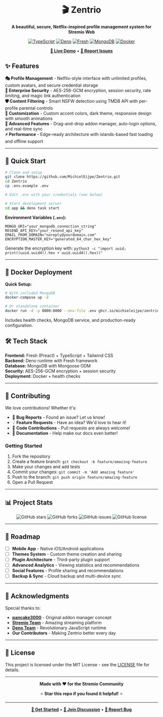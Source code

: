 <div align="center">
  
  # 🎬 **Zentrio** 
  
  **A beautiful, secure, Netflix-inspired profile management system for Stremio Web**
  
  [![TypeScript](https://img.shields.io/badge/TypeScript-007ACC?style=for-the-badge&logo=typescript&logoColor=white)](https://www.typescriptlang.org/)
  [![Deno](https://img.shields.io/badge/Deno-000?style=for-the-badge&logo=deno&logoColor=white)](https://deno.land/)
  [![Fresh](https://img.shields.io/badge/Fresh-00D2FF?style=for-the-badge&logo=deno&logoColor=white)](https://fresh.deno.dev/)
  [![MongoDB](https://img.shields.io/badge/MongoDB-4EA94B?style=for-the-badge&logo=mongodb&logoColor=white)](https://www.mongodb.com/)
  [![Docker](https://img.shields.io/badge/Docker-2496ED?style=for-the-badge&logo=docker&logoColor=white)](https://www.docker.com/)
  
  **[🚀 Live Demo](https://zentrio.eu)** • **[🐛 Report Issues](https://github.com/MichielEijpe/Zentrio/issues)**
  
</div>

## ✨ **Features**

**🎭 Profile Management** - Netflix-style interface with unlimited profiles, custom avatars, and secure credential storage  
**🔐 Enterprise Security** - AES-256-GCM encryption, session security, rate limiting, and magic link authentication  
**🛡️ Content Filtering** - Smart NSFW detection using TMDB API with per-profile parental controls  
**🎨 Customization** - Custom accent colors, dark theme, responsive design with smooth animations  
**🔧 Advanced Features** - Drag-and-drop addon manager, auto-login options, and real-time sync  
**⚡ Performance** - Edge-ready architecture with islands-based fast loading and offline support

---

## 🚀 **Quick Start**

```bash
# Clone and setup
git clone https://github.com/MichielEijpe/Zentrio.git
cd Zentrio
cp .env.example .env

# Edit .env with your credentials (see below)

# Start development server
cd app && deno task start
```

**Environment Variables (`.env`):**
```env
MONGO_URI="your_mongodb_connection_string"
RESEND_API_KEY="your_resend_api_key" 
EMAIL_FROM_DOMAIN="noreply@yourdomain.com"
ENCRYPTION_MASTER_KEY="generated_64_char_hex_key"
```

Generate the encryption key with: `python3 -c "import uuid; print((uuid.uuid4().hex + uuid.uuid4().hex))"`

---

## 🐳 **Docker Deployment**

**Quick Setup:**
```bash
# With included MongoDB
docker-compose up -d

# Or standalone container
docker run -d -p 8000:8000 --env-file .env ghcr.io/michieleijpe/zentrio:latest
```

Includes health checks, MongoDB service, and production-ready configuration.

## 🛠️ **Tech Stack**

**Frontend:** Fresh (Preact) + TypeScript + Tailwind CSS  
**Backend:** Deno runtime with Fresh framework  
**Database:** MongoDB with Mongoose ODM  
**Security:** AES-256-GCM encryption + session security  
**Deployment:** Docker + health checks

---

## 🤝 **Contributing**

We love contributions! Whether it's:

- 🐛 **Bug Reports** - Found an issue? Let us know!
- 💡 **Feature Requests** - Have an idea? We'd love to hear it!
- 🔧 **Code Contributions** - Pull requests are always welcome!
- 📖 **Documentation** - Help make our docs even better!

### Getting Started

1. Fork the repository
2. Create a feature branch: `git checkout -b feature/amazing-feature`
3. Make your changes and add tests
4. Commit your changes: `git commit -m 'Add amazing feature'`
5. Push to the branch: `git push origin feature/amazing-feature`
6. Open a Pull Request

---

## 📊 **Project Stats**

<div align="center">
  
  ![GitHub stars](https://img.shields.io/github/stars/MichielEijpe/Zentrio?style=social)
  ![GitHub forks](https://img.shields.io/github/forks/MichielEijpe/Zentrio?style=social)
  ![GitHub issues](https://img.shields.io/github/issues/MichielEijpe/Zentrio)
  ![GitHub license](https://img.shields.io/github/license/MichielEijpe/Zentrio)
  
</div>

---

## 🎯 **Roadmap**

- [ ] **Mobile App** - Native iOS/Android applications
- [ ] **Themes System** - Custom theme creation and sharing
- [ ] **Plugin Architecture** - Third-party plugin support
- [ ] **Advanced Analytics** - Viewing statistics and recommendations
- [ ] **Social Features** - Profile sharing and recommendations
- [ ] **Backup & Sync** - Cloud backup and multi-device sync

---

## 💖 **Acknowledgments**

Special thanks to:

- **[pancake3000](https://github.com/pancake3000/stremio-addon-manager)** - Original addon manager concept
- **[Stremio Team](https://www.stremio.com/)** - Amazing streaming platform
- **[Deno Team](https://deno.land/)** - Revolutionary JavaScript runtime
- **Our Contributors** - Making Zentrio better every day

---

## 📄 **License**

This project is licensed under the MIT License - see the [LICENSE](LICENSE) file for details.

---

<div align="center">
  
  **Made with ❤️ for the Stremio Community**
  
  ⭐ **Star this repo if you found it helpful!** ⭐
  
  ---
  
  **[🚀 Get Started](https://zentrio.deno.dev/)** • **[💬 Join Discussion](https://github.com/MichielEijpe/Zentrio/discussions)** • **[🐛 Report Bug](https://github.com/MichielEijpe/Zentrio/issues)**
  
</div>
